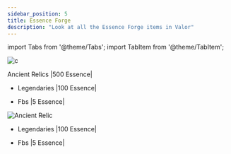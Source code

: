 ```yaml
---
sidebar_position: 5
title: Essence Forge
description: "Look at all the Essence Forge items in Valor"
---
```


import Tabs from '@theme/Tabs';
import TabItem from '@theme/TabItem';

<Tabs>
  <TabItem value="Cosmic" label="Cosmic" default>
    
![c](https://cdn.discordapp.com/attachments/1187552567295758487/1205887579778584576/CosmicHeader.png?ex=65da0153&is=65c78c53&hm=aeb170d516c979c857a9d8b76b267d19809a8306abb5cac900757c5c0bffdd2d&)


  Ancient Relics |500 Essence|


 - Legendaries |100 Essence|


 - Fbs |5 Essence|



 </TabItem>
  <TabItem value="Divine" label="Divine">

![Ancient Relic](https://cdn.discordapp.com/attachments/1187552567295758487/1205891682277785630/DivineHeader.png?ex=65da0525&is=65c79025&hm=68e590037e47dc37fb1e1abfb7ff1d37cc649bb5ebf7d2c7e9440f6d4bdf8c57&)


 - Legendaries |100 Essence|


 - Fbs |5 Essence|



 </TabItem>
</Tabs>
